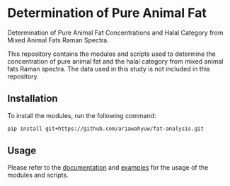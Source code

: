 # Determination of Pure Animal Fat

Determination of Pure Animal Fat Concentrations and Halal Category from Mixed Animal Fats Raman Spectra.

This repository contains the modules and scripts used to determine the concentration of pure animal fat and the halal category from mixed animal fats Raman spectra. The data used in this study is not included in this repository.

## Installation

To install the modules, run the following command:

```bash
pip install git+https://github.com/ariawahyuw/fat-analysis.git
```

## Usage

Please refer to the [documentation](/docs/) and [examples](/example/) for the usage of the modules and scripts.
